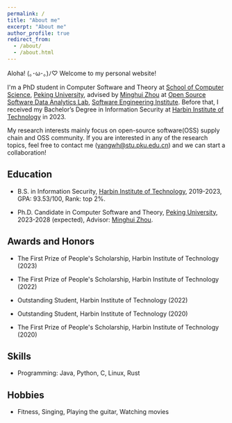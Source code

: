 ```yaml
---
permalink: /
title: "About me"
excerpt: "About me"
author_profile: true
redirect_from: 
  - /about/
  - /about.html
---
```


Aloha! (｡･ω･｡)ﾉ♡  Welcome to my personal website! 

I'm a PhD student in Computer Software and Theory at [School of Computer Science](https://cs.pku.edu.cn/), [Peking University](https://www.pku.edu.cn/), advised by [Minghui Zhou](https://minghuizhou.github.io/) at [Open Source Software Data Analytics Lab](https://osslab-pku.github.io/), [Software Engineering Institute](http://www.sei.pku.edu.cn/). Before that, I received my Bachelor’s Degree in Information Security at [Harbin Institute of Technology](https://www.hit.edu.cn/) in 2023.

My research interests mainly focus on open-source software(OSS) supply chain and OSS community. If you are interested in any of the research topics, feel free to contact me (yangwh@stu.pku.edu.cn) and we can start a collaboration!


## Education

- B.S. in Information Security, [Harbin Institute of Technology](https://www.hit.edu.cn/), 2019-2023, GPA: 93.53/100, Rank: top 2%.

- Ph.D. Candidate in Computer Software and Theory, [Peking University](https://www.pku.edu.cn/), 2023-2028 (expected), Advisor: [Minghui Zhou](https://minghuizhou.github.io/).


## Awards and Honors

- The First Prize of People's Scholarship, Harbin Institute of Technology  (2023)

- The First Prize of People's Scholarship, Harbin Institute of Technology  (2022)

- Outstanding Student, Harbin Institute of Technology  (2022)

- Outstanding Student, Harbin Institute of Technology  (2020)

- The First Prize of People's Scholarship, Harbin Institute of Technology  (2020)


## Skills

- Programming: Java, Python, C, Linux, Rust

## Hobbies

- Fitness, Singing, Playing the guitar, Watching movies
